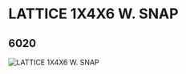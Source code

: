 # LATTICE 1X4X6 W. SNAP
## 6020
![LATTICE 1X4X6 W. SNAP](https://lc-www-live-s.legocdn.com/media/bricks/5/2/602026.jpg)